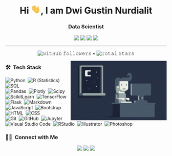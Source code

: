 ### 
<h1 align="center">Hi <img src="https://raw.githubusercontent.com/ABSphreak/ABSphreak/master/gifs/Hi.gif" width="30px">, I am Dwi Gustin Nurdialit </h1>
<h3 align="center">Data Scientist</h3>
<p align="center">
<img src="https://img.shields.io/badge/Age-25-blue" />
  <img src="https://img.shields.io/badge/Focus-Data%20Science-brightgreen" />
  <img src="https://img.shields.io/badge/Lives-Indonesia-success" />
  <img src="https://img.shields.io/badge/Languages-Indonesia%20%26%20English-brightgreen" />
</p>
<hr>

<p align="center">
  <!-- <img src="https://gpvc.arturio.dev/dwiknrd" alt="𝚙𝚛𝚘𝚏𝚒𝚕𝚎 𝚟𝚒𝚎𝚠𝚜"> •   -->
  <img alt="𝙶𝚒𝚝𝙷𝚞𝚋 𝚏𝚘𝚕𝚕𝚘𝚠𝚎𝚛𝚜" src="https://img.shields.io/github/followers/dwiknrd?label=Followers&style=social"> •   
  <img src="https://img.shields.io/github/stars/dwiknrd?label=Stars" alt="𝚃𝚘𝚝𝚊𝚕 𝚂𝚝𝚊𝚛𝚜">
</p>

<img alt="Night Coding" src="https://raw.githubusercontent.com/AVS1508/AVS1508/master/assets/Night-Coding.gif" align="right"/>


### 🛠 &nbsp;Tech Stack

![Python](https://img.shields.io/badge/-Python-05122A?style=flat&logo=python)&nbsp;
![R (Statistics)](https://img.shields.io/badge/-R-05122A?style=flat&logo=R&logoColor=276DC3)&nbsp;
![SQL](https://img.shields.io/badge/-SQL-05122A?style=flat&logo=sqlite)\
![Pandas](https://img.shields.io/badge/-Pandas-05122A?style=flat&logo=pandas)&nbsp;
![Plotly](https://img.shields.io/badge/-Plotly-05122A?style=flat&logo=plotly)&nbsp;
![Scipy](https://img.shields.io/badge/-Scipy-05122A?style=flat&logo=scipy)&nbsp;
![ScikitLearn](https://img.shields.io/badge/-ScikitLearn-05122A?style=flat&logo=scikitlearn)&nbsp;
![TensorFlow](https://img.shields.io/badge/-TensorFlow-05122A?style=flat&logo=tensorflow)\
![Flask](https://img.shields.io/badge/-Flask-05122A?style=flat&logo=flask)&nbsp;
![Markdown](https://img.shields.io/badge/-Markdown-05122A?style=flat&logo=markdown)&nbsp;
![JavaScript](https://img.shields.io/badge/-JavaScript-05122A?style=flat&logo=javascript)&nbsp;
![Bootstrap](https://img.shields.io/badge/-Bootstrap-05122A?style=flat&logo=bootstrap&logoColor=563D7C)&nbsp;
![HTML](https://img.shields.io/badge/-HTML-05122A?style=flat&logo=HTML5)&nbsp;
![CSS](https://img.shields.io/badge/-CSS-05122A?style=flat&logo=CSS3&logoColor=1572B6)&nbsp;\
![Git](https://img.shields.io/badge/-Git-05122A?style=flat&logo=git)&nbsp;
![GitHub](https://img.shields.io/badge/-GitHub-05122A?style=flat&logo=github)&nbsp;
![Jupyter](https://img.shields.io/badge/-Jupyter-05122A?style=flat&logo=jupyter)&nbsp;
![Visual Studio Code](https://img.shields.io/badge/-Visual%20Studio%20Code-05122A?style=flat&logo=visual-studio-code&logoColor=007ACC)&nbsp;
![RStudio](https://img.shields.io/badge/-RStudio-05122A?style=flat&logo=rstudio)&nbsp;
![Illustrator](https://img.shields.io/badge/-Illustrator-05122A?style=flat&logo=adobe-illustrator)&nbsp;
![Photoshop](https://img.shields.io/badge/-Photoshop-05122A?style=flat&logo=adobe-photoshop)&nbsp;

### 🤝🏻 &nbsp;Connect with Me

<p align="center">
<a href="https://dwiknrd.github.io/"><img src="https://img.shields.io/badge/-adityavsingh.com-3423A6?style=flat&logo=Google-Chrome&logoColor=white"/></a>
<a href="https://www.linkedin.com/in/dwi-gustin/"><img src="https://img.shields.io/badge/-Dwi%20Gustin%20Nurdialit-0077B5?style=flat&logo=Linkedin&logoColor=white"/></a>
<a href="mailto:dwiknrd@gmail.com"><img src="https://img.shields.io/badge/-avsingh@umass.edu-D14836?style=flat&logo=Gmail&logoColor=white"/></a>
</p>


<!--
**dwiknrd/dwiknrd** is a ✨ _special_ ✨ repository because its `README.md` (this file) appears on your GitHub profile.

Here are some ideas to get you started:

- 🔭 I’m currently working on ...
- 🌱 I’m currently learning ...
- 👯 I’m looking to collaborate on ...
- 🤔 I’m looking for help with ...
- 💬 Ask me about ...
- 📫 How to reach me: ...
- 😄 Pronouns: ...
- ⚡ Fun fact: ...
-->
